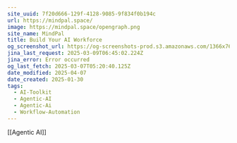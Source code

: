 ```yaml
---
site_uuid: 7f20d666-129f-4128-9085-9f834f0b194c
url: https://mindpal.space/
image: https://mindpal.space/opengraph.png
site_name: MindPal
title: Build Your AI Workforce
og_screenshot_url: https://og-screenshots-prod.s3.amazonaws.com/1366x768/80/false/c81aecaf52bb14081e11e52fbd8c9048b91cabea1446b33d36320ebc2377e4cc.jpeg
jina_last_request: 2025-03-09T06:45:02.224Z
jina_error: Error occurred
og_last_fetch: 2025-03-07T05:20:40.125Z
date_modified: 2025-04-07
date_created: 2025-01-30
tags:
  - AI-Toolkit
  - Agentic-AI
  - Agentic-Ai
  - Workflow-Automation
---
```












































































































































































































































































































































































































































































































































































































[[Agentic AI]]

